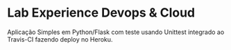 # Lab Experience Devops & Cloud
Aplicação Simples em  Python/Flask com teste usando Unittest integrado ao Travis-CI fazendo deploy no Heroku.
